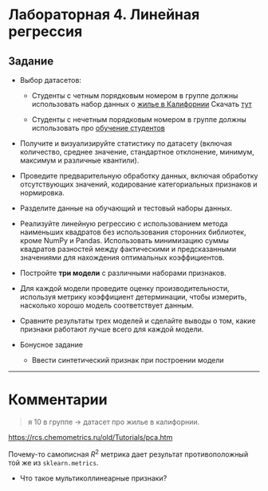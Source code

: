 # Лабораторная 4. Линейная регрессия

## Задание

- Выбор датасетов:
    - Студенты с четным порядковым номером в группе должны использовать набор
      данных о [жилье в Калифорнии](https://developers.google.com/machine-learning/crash-course/california-housing-data-description?hl=ru)
      Скачать [тут](https://download.mlcc.google.com/mledu-datasets/california_housing_train.csv)

    - Студенты с нечетным порядковым номером в группе должны использовать про
      [обучение студентов](https://www.kaggle.com/datasets/nikhil7280/student-performance-multiple-linear-regression)

- Получите и визуализируйте статистику по датасету (включая количество, среднее
  значение, стандартное отклонение, минимум, максимум и различные квантили).

- Проведите предварительную обработку данных, включая обработку отсутствующих
  значений, кодирование категориальных признаков и нормировка.

- Разделите данные на обучающий и тестовый наборы данных.

- Реализуйте линейную регрессию с использованием метода наименьших квадратов
  без использования сторонних библиотек, кроме NumPy и Pandas. Использовать
  минимизацию суммы квадратов разностей между фактическими и предсказанными
  значениями для нахождения оптимальных коэффициентов.

- Постройте **три модели** с различными наборами признаков.

- Для каждой модели проведите оценку производительности, используя метрику
  коэффициент детерминации, чтобы измерить, насколько хорошо модель
  соответствует данным.

- Сравните результаты трех моделей и сделайте выводы о том, какие признаки
  работают лучше всего для каждой модели.

- Бонусное задание
    - Ввести синтетический признак при построении модели

- - -
# Комментарии

> я 10 в группе -> датасет про жилье в калифорнии.

https://rcs.chemometrics.ru/old/Tutorials/pca.htm

Почему-то самописная $R^2$ метрика дает результат противоположный той же из `sklearn.metrics`.

- Что такое мультиколлинеарные признаки?